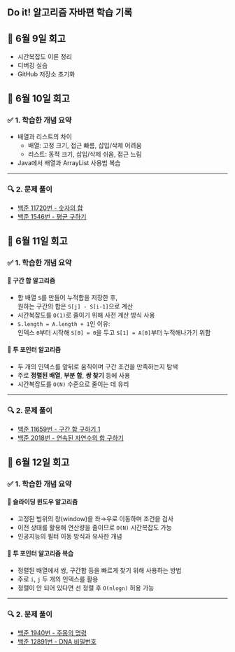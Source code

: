 ## Do it! 알고리즘 자바편 학습 기록

## 📅 6월 9일 회고
- 시간복잡도 이론 정리
- 디버깅 실습
- GitHub 저장소 초기화

## 📅 6월 10일 회고

### ✅ 1. 학습한 개념 요약
- 배열과 리스트의 차이
  - 배열: 고정 크기, 접근 빠름, 삽입/삭제 어려움
  - 리스트: 동적 크기, 삽입/삭제 쉬움, 접근 느림
- Java에서 배열과 ArrayList 사용법 복습

---

### 🔍 2. 문제 풀이
- [백준 11720번 - 숫자의 합](https://www.acmicpc.net/problem/11720)
- [백준 1546번 - 평균 구하기](https://www.acmicpc.net/problem/1546)

## 📅 6월 11일 회고

### ✅ 1. 학습한 개념 요약

#### 📌 구간 합 알고리즘
- 합 배열 `S`를 만들어 누적합을 저장한 후,  
  원하는 구간의 합은 `S[j] - S[i-1]`으로 계산
- 시간복잡도를 `O(1)`로 줄이기 위해 사전 계산 방식 사용
- `S.length = A.length + 1`인 이유:  
  인덱스 `0`부터 시작해 `S[0] = 0`을 두고 `S[1] = A[0]`부터 누적해나가기 위함

#### 📌 투 포인터 알고리즘
- 두 개의 인덱스를 앞뒤로 움직이며 구간 조건을 만족하는지 탐색
- 주로 **정렬된 배열**, **부분 합**, **쌍 찾기** 등에 사용
- 시간복잡도를 `O(N)` 수준으로 줄이는 데 유리

---

### 🔍 2. 문제 풀이
- [백준 11659번 - 구간 합 구하기 1](https://www.acmicpc.net/problem/11659)
- [백준 2018번 - 연속된 자연수의 합 구하기](https://www.acmicpc.net/problem/2018)

## 📅 6월 12일 회고

### ✅ 1. 학습한 개념 요약

#### 📌 슬라이딩 윈도우 알고리즘
- 고정된 범위의 창(window)을 좌→우로 이동하며 조건을 검사
- 이전 상태를 활용해 연산량을 줄이므로 `O(N)` 시간복잡도 가능
- 인공지능의 필터 이동 방식과 유사한 개념

#### 📌 투 포인터 알고리즘 복습
- 정렬된 배열에서 쌍, 구간합 등을 빠르게 찾기 위해 사용하는 방법
- 주로 `i`, `j` 두 개의 인덱스를 활용
- 정렬이 안 되어 있다면 선 정렬 후 `O(nlogn)` 허용 가능

---

### 🔍 2. 문제 풀이
- [백준 1940번 - 주몽의 명령](https://www.acmicpc.net/problem/1940)
- [백준 12891번 - DNA 비밀번호](https://www.acmicpc.net/problem/12891)
